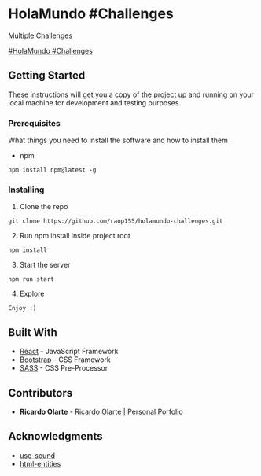 # HolaMundo #Challenges

Multiple Challenges

[#HolaMundo #Challenges](https://happy-torvalds-0893e2.netlify.app)

## Getting Started

These instructions will get you a copy of the project up and running on your local machine for development and testing purposes.

### Prerequisites

What things you need to install the software and how to install them

- npm

```
npm install npm@latest -g
```

### Installing

1. Clone the repo

```
git clone https://github.com/raop155/holamundo-challenges.git
```

2. Run npm install inside project root

```
npm install
```

3. Start the server

```
npm run start
```

4. Explore

```
Enjoy :)
```

## Built With

* [React](https://reactjs.org/) - JavaScript Framework
* [Bootstrap](https://getbootstrap.com/docs/4.6/getting-started/introduction/) - CSS Framework
* [SASS](https://sass-lang.com/) - CSS Pre-Processor

## Contributors

* **Ricardo Olarte** - [Ricardo Olarte | Personal Porfolio](https://raop155.com/)

## Acknowledgments

* [use-sound](https://github.com/joshwcomeau/use-sound)
* [html-entities](https://reactjs.org/)



